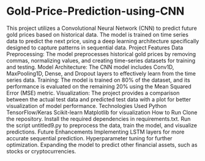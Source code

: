 # Gold-Price-Prediction-using-CNN
This project utilizes a Convolutional Neural Network (CNN) to predict future gold prices based on historical data. The model is trained on time series data to predict the next price, using a deep learning architecture specifically designed to capture patterns in sequential data.
Project Features
Data Preprocessing: The model preprocesses historical gold prices by removing commas, normalizing values, and creating time-series datasets for training and testing.
Model Architecture: The CNN model includes Conv1D, MaxPooling1D, Dense, and Dropout layers to effectively learn from the time series data.
Training: The model is trained on 80% of the dataset, and its performance is evaluated on the remaining 20% using the Mean Squared Error (MSE) metric.
Visualization: The project provides a comparison between the actual test data and predicted test data with a plot for better visualization of model performance.
Technologies Used
Python
TensorFlow/Keras
Scikit-learn
Matplotlib for visualization
How to Run
Clone the repository.
Install the required dependencies in requirements.txt.
Run the script untitled9.py to preprocess the data, train the model, and visualize predictions.
Future Enhancements
Implementing LSTM layers for more accurate sequential prediction.
Hyperparameter tuning for further optimization.
Expanding the model to predict other financial assets, such as stocks or cryptocurrencies.
